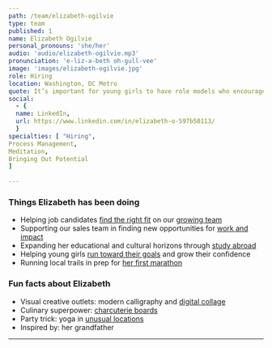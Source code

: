 ```yaml
---
path: /team/elizabeth-ogilvie
type: team
published: 1
name: Elizabeth Ogilvie
personal_pronouns: 'she/her'
audio: 'audio/elizabeth-ogilvie.mp3'
pronunciation: 'e-liz-a-beth oh-gull-vee'
image: 'images/elizabeth-ogilvie.jpg'
role: Hiring
location: Washington, DC Metro
quote: It’s important for young girls to have role models who encourage them in understanding their inner strength and potential.
social: 
  - {
  name: LinkedIn,
  url: https://www.linkedin.com/in/elizabeth-o-597b50113/
  }
specialties: [ "Hiring",
Process Management,
Meditation,
Bringing Out Potential
]
  
---
```


### Things Elizabeth has been doing
* Helping job candidates [find the right fit](https://medium.com/civicactions/we-hire-people-not-resumes-and-other-quirks-to-the-civicactions-application-process-7aab30d69c1c) on our [growing team](https://civicactions.com/careers/)
* Supporting our sales team in finding new opportunities for [work and impact](https://civicactions.com/case-study)
* Expanding her educational and cultural horizons through [study abroad](https://www.wu.ac.at/universitaet/campus)
* Helping young girls [run toward their goals](https://www.girlsontherun.org/get-involved/volunteer/) and grow their confidence
* Running local trails in prep for [her first marathon](http://nyrr.org/tcsnycmarathon)

### Fun facts about Elizabeth
* Visual creative outlets: modern calligraphy and [digital collage](https://drive.google.com/file/d/1DxoCn3-3rAg9eXux201CXhDM0XcOUHL6/view?usp=sharing)
* Culinary superpower: [charcuterie boards](https://drive.google.com/file/d/1RcJPWmHpZjMxQlF6axfj9T9rV5ZBfmfl/view?usp=sharing)
* Party trick: yoga in [unusual locations](https://drive.google.com/file/d/1NZ8JCfjRac6GM-gK0vIHPe1U-ZjFs_7D/view?usp=sharing)
* Inspired by: her grandfather

-----------------------------------
